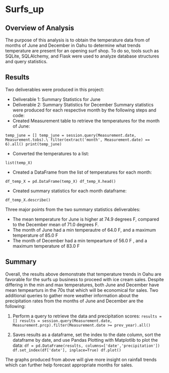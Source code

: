 # Surfs_up
## Overview of Analysis

The purpose of this analysis is to obtain the temperature data from of months of June and December in Oahu to determine what trends temperature are present for an opening surf shop. To do so, tools such as SQLite, SQLAlchemy, and Flask were used to analyze database structures and query statistics. 

## Results 

Two deliverables were produced in this project: 
- Deliverable 1: Summary Statistics for June
- Deliverable 2: Summary Statistics for December
Summary statistics were produced for each respective month by the following steps and code: 
- Created Measurement table to retrieve the temperatures for the month of June:

`temp_june = []
temp_june = session.query(Measurement.date, Measurement.tobs).\
filter(extract('month', Measurement.date) == 6).all()
print(temp_june)`

- Converted the  temperatures to a list:


`list(temp_X)`

- Created a DataFrame from the list of temperatures for each month: 


`df_temp_X = pd.DataFrame(temp_X)
df_temp_X.head()`

- Created summary statistics for each month dataframe:


`df_temp_X.describe()`

Three major points from the two summary statistics deliverables: 
- The mean temperature for June is higher at 74.9 degrees F, compared to the December mean of 71.0 degrees F. 
- The month of June had a min temperautre of 64.0 F, and a maximum temperature of 85.0 F
- The month of December had a min tempearture of 56.0 F , and a maximum temperature of 83.0 F

## Summary
Overall, the results above demonstrate that temperature trends in Oahu are favorable for the surfs up business to proceed with ice cream sales. Despite differing in the min and max temperatures, both June and December have mean tempearturs in the 70s that which will be economical for sales. Two additional queries to gather more weather information about the precipitation rates from the months of June and December are the following: 
1. Perform a query to retrieve the data and precipitation scores: 
`results = []
results = session.query(Measurement.date, Measurement.prcp).filter(Measurement.date >= prev_year).all()`

2. Saves results as a dataframe, set the index to the date column, sort the dataframe by date, and use Pandas Plotting with Matplotlib to plot the data: 
`df = pd.DataFrame(results, columns=['date','precipitation'])
df.set_index(df['date'], inplace=True)
df.plot()`

The graphs produced from above will give more insight on rainfall trends which can further help forecast appropriate months for sales. 
